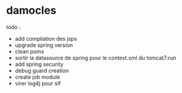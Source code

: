 damocles
========

todo :
+ add compilation des jsps
+ upgrade spring version
+ clean poms
+ sortir la datasource de spring pour le context.xml du tomcat7:run
+ add spring security
+ debug guard creation
+ create job module
+ virer log4j pour slf